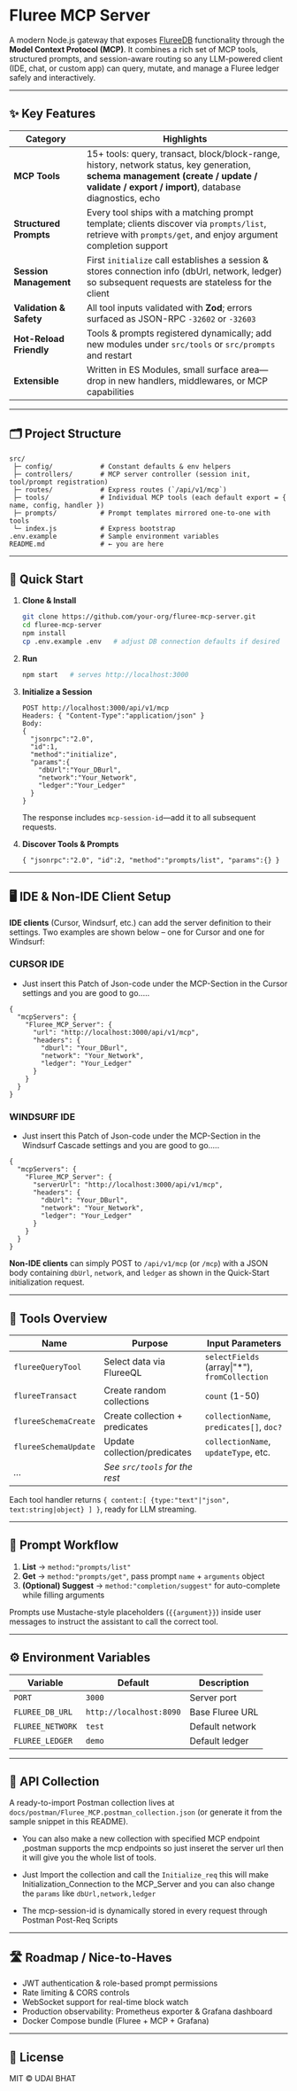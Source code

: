 # Fluree MCP Server

A modern Node.js gateway that exposes [FlureeDB](https://flur.ee/) functionality through the **Model Context Protocol (MCP)**.  It combines a rich set of MCP tools, structured prompts, and session-aware routing so any LLM-powered client (IDE, chat, or custom app) can query, mutate, and manage a Fluree ledger safely and interactively.

---
## ✨ Key Features

| Category | Highlights |
|----------|------------|
| **MCP Tools** | 15+ tools: query, transact, block/block-range, history, network status, key generation, **schema management (create / update / validate / export / import)**, database diagnostics, echo |
| **Structured Prompts** | Every tool ships with a matching prompt template; clients discover via `prompts/list`, retrieve with `prompts/get`, and enjoy argument completion support |
| **Session Management** | First `initialize` call establishes a session & stores connection info (dbUrl, network, ledger) so subsequent requests are stateless for the client |
| **Validation & Safety** | All tool inputs validated with **Zod**; errors surfaced as JSON-RPC `-32602` or `-32603` |
| **Hot-Reload Friendly** | Tools & prompts registered dynamically; add new modules under `src/tools` or `src/prompts` and restart |
| **Extensible** | Written in ES Modules, small surface area—drop in new handlers, middlewares, or MCP capabilities |

---
## 🗂️ Project Structure

```
src/
 ├─ config/            # Constant defaults & env helpers
 ├─ controllers/       # MCP server controller (session init, tool/prompt registration)
 ├─ routes/            # Express routes (`/api/v1/mcp`)
 ├─ tools/             # Individual MCP tools (each default export = { name, config, handler })
 ├─ prompts/           # Prompt templates mirrored one-to-one with tools
 └─ index.js           # Express bootstrap
.env.example           # Sample environment variables
README.md              # ← you are here
```

---
## 🚀 Quick Start

1. **Clone & Install**
   ```bash
   git clone https://github.com/your-org/fluree-mcp-server.git
   cd fluree-mcp-server
   npm install
   cp .env.example .env   # adjust DB connection defaults if desired
   ```

2. **Run**
   ```bash
   npm start   # serves http://localhost:3000
   ```

3. **Initialize a Session**
   ```jsonc
   POST http://localhost:3000/api/v1/mcp
   Headers: { "Content-Type":"application/json" }
   Body:
   {
     "jsonrpc":"2.0",
     "id":1,
     "method":"initialize",
     "params":{
       "dbUrl":"Your_DBurl",
       "network":"Your_Network",
       "ledger":"Your_Ledger"
     }
   }
   ```
   The response includes `mcp-session-id`—add it to all subsequent requests.

4. **Discover Tools & Prompts**
   ```jsonc
   { "jsonrpc":"2.0", "id":2, "method":"prompts/list", "params":{} }
   ```

---
## 🖥️ IDE & Non-IDE Client Setup

**IDE clients** (Cursor, Windsurf, etc.) can add the server definition to their settings. Two examples are shown below – one for Cursor and one for Windsurf:
### CURSOR IDE
- Just insert this Patch of Json-code under the MCP-Section in the Cursor settings and you are good to go..... 
```jsonc
{
  "mcpServers": {
    "Fluree_MCP_Server": {
      "url": "http://localhost:3000/api/v1/mcp",  
      "headers": {
        "dburl": "Your_DBurl",
        "network": "Your_Network",
        "ledger": "Your_Ledger"
      }
    }
  }
}
```
### WINDSURF IDE
- Just insert this Patch of Json-code under the MCP-Section in the Windsurf Cascade settings and you are good to go.....
```jsonc
{
  "mcpServers": {
    "Fluree_MCP_Server": {
      "serverUrl": "http://localhost:3000/api/v1/mcp", 
      "headers": {
        "dbUrl": "Your_DBurl",
        "network": "Your_Network",
        "ledger": "Your_Ledger"
      }
    }
  }
}
```

**Non-IDE clients** can simply POST to `/api/v1/mcp` (or `/mcp`) with a JSON body containing `dbUrl`, `network`, and `ledger` as shown in the Quick-Start initialization request.

---

## 🔧 Tools Overview

| Name | Purpose | Input Parameters |
|------|---------|------------------|
| `flureeQueryTool` | Select data via FlureeQL | `selectFields` (array\|"*"), `fromCollection` |
| `flureeTransact` | Create random collections | `count` (1-50) |
| `flureeSchemaCreate` | Create collection + predicates | `collectionName`, `predicates[]`, `doc?` |
| `flureeSchemaUpdate` | Update collection/predicates | `collectionName`, `updateType`, etc. |
| _…_ | _See `src/tools` for the rest_ | |

Each tool handler returns `{ content:[ {type:"text"|"json", text:string|object} ] }`, ready for LLM streaming.

---
## 💬 Prompt Workflow

1. **List**  → `method:"prompts/list"`
2. **Get**   → `method:"prompts/get"`, pass prompt `name` + `arguments` object
3. **(Optional) Suggest** → `method:"completion/suggest"` for auto-complete while filling arguments

Prompts use Mustache-style placeholders (`{{argument}}`) inside user messages to instruct the assistant to call the correct tool.

---
## ⚙️ Environment Variables

| Variable | Default | Description |
|----------|---------|-------------|
| `PORT` | `3000` | Server port |
| `FLUREE_DB_URL` | `http://localhost:8090` | Base Fluree URL |
| `FLUREE_NETWORK` | `test` | Default network |
| `FLUREE_LEDGER` | `demo` | Default ledger |

---
## 📑 API Collection

A ready-to-import Postman collection lives at `docs/postman/Fluree_MCP.postman_collection.json` (or generate it from the sample snippet in this README).

- You can also make a new collection with specified MCP endpoint ,postman supports the mcp endpoints so just inseret the server url then it will give you the whole list of tools. 

- Just Import the collection and call the ```Initialize_req``` this will make Initialization_Connection to the MCP_Server and you can also change the ```params``` like ```dbUrl,network,ledger```
- The mcp-session-id is dynamically stored in every request through Postman Post-Req Scripts



---
## 🛣️ Roadmap / Nice-to-Haves

- JWT authentication & role-based prompt permissions
- Rate limiting & CORS controls
- WebSocket support for real-time block watch
- Production observability: Prometheus exporter & Grafana dashboard
- Docker Compose bundle (Fluree + MCP + Grafana)

---
## 📜 License

MIT © UDAI BHAT
